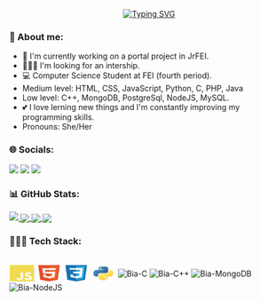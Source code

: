  <div align="center">
  <a href="https://git.io/typing-svg">
    <img src="https://readme-typing-svg.herokuapp.com?font=Fira+Code&weight=300&size=24&color=FF00FF&center=true&vCenter=false&width=500&height=40&lines=Hi,+welcome!+I'm+Beatriz+Manaia" alt="Typing SVG" />
  </a>
</div>

### 💭 About me:
- 🔭 I'm currently working on a portal project in JrFEI.
- 👩🏼‍💻 I'm looking for an intership.
- 💻 Computer Science Student at FEI (fourth period).
- Medium level: HTML, CSS, JavaScript, Python, C, PHP, Java
- Low level: C++, MongoDB, PostgreSql, NodeJS, MySQL.
- 💕 I love lerning new things and I'm constantly improving my programming skills.
- Pronouns: She/Her


### 🌐 Socials:
<div>
   <a href="https://linkedin.com/in/beatrizmanaia/" target="_blank"><img src="https://img.shields.io/badge/-Linkedin-%230077B5?style=for-the-badge&logo=linkedin&logoColor=white" target="_blank"></a>
   <a href="https://gitlab.com/beatrizmanaia26" target="_blank"><img src="https://img.shields.io/badge/GitLab-FE7A16?style=for-the-badge&logo=gitlab&logoColor=white" target="_blank"></a>
   <a href="mailto:beatrizlberto@gmail.com" target="_blank"><img src="https://img.shields.io/badge/Gmail-D14836?style=for-the-badge&logo=gmail&logoColor=white" target="_blank"></a>
</div>

### 📊 GitHub Stats:
<div style="display: inline_block">
   <a href="https://github.com/beatrizmanaia26">
      <img height="180m" src="https://github-readme-stats.vercel.app/api?username=beatrizmanaia26&show_icons=true&theme=dracula&include_all_commits=true&count_private=true"/>
      <img  height="180m" align="center" src="https://github-readme-stats.vercel.app/api/top-langs/?username=beatrizmanaia26&layout=compact&theme=dracula" />
      <img  height="180m" align="center" src="https://github-readme-streak-stats.herokuapp.com/?user=beatrizmanaia26&theme=dracula" />
      <img  height= "180m" align="center" src="https://github-profile-summary-cards.vercel.app/api/cards/profile-details?username=beatrizmanaia26&theme=dracula" /> 
   </a>
</div>

### 👩🏼‍💻 Tech Stack:
<div style="display: inline_block"><br>
  <img align="center" alt="Bia-Js" height="30" width="45" src="https://raw.githubusercontent.com/devicons/devicon/master/icons/javascript/javascript-plain.svg"/>
  <img align="center" alt="Bia-HTML" height="30" width="45" src="https://raw.githubusercontent.com/devicons/devicon/master/icons/html5/html5-original.svg"/>
  <img align="center" alt="Bia-CSS" height="30" width="45" src="https://raw.githubusercontent.com/devicons/devicon/master/icons/css3/css3-original.svg"/>
  <img align="center" alt="Bia-Python" height="30" width="45" src="https://raw.githubusercontent.com/devicons/devicon/master/icons/python/python-original.svg"/>
  <img align="center" alt="Bia-C" height="30" width="45" src="https://cdn.jsdelivr.net/gh/devicons/devicon/icons/c/c-original.svg"/>
  <img align="center" alt="Bia-C++"  height="30" width="45" src="https://cdn.jsdelivr.net/gh/devicons/devicon/icons/cplusplus/cplusplus-original.svg"/> 
  <img align="center" alt="Bia-MongoDB" height="30" width="40" src="https://cdn.jsdelivr.net/gh/devicons/devicon/icons/mongodb/mongodb-original.svg">
  <img align="center" alt="Bia-NodeJS" height="30" width="40" src="https://cdn.jsdelivr.net/gh/devicons/devicon/icons/nodejs/nodejs-original.svg">
</div>
  


